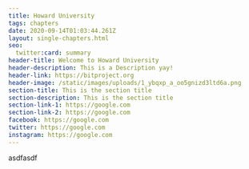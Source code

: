 ```yaml
---
title: Howard University
tags: chapters
date: 2020-09-14T01:03:44.261Z
layout: single-chapters.html
seo:
  twitter:card: summary
header-title: Welcome to Howard University
header-description: This is a Description yay!
header-link: https://bitproject.org
header-image: /static/images/uploads/1_ybqxp_a_oo5gnizd3ltd6a.png
section-title: This is the section title
section-description: This is the section title
section-link-1: https://google.com
section-link-2: https://google.com
facebook: https://google.com
twitter: https://google.com
instagram: https://google.com
---
```

asdfasdf